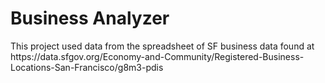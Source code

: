 <h1>Business Analyzer</h1>
<p>This project used data from the spreadsheet of SF business data found at https://data.sfgov.org/Economy-and-Community/Registered-Business-Locations-San-Francisco/g8m3-pdis</p>